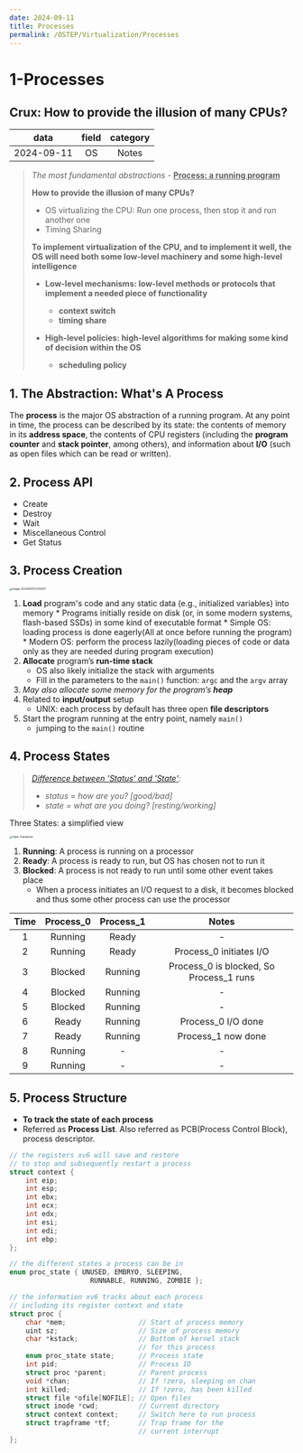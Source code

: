 ```yaml
---
date: 2024-09-11
title: Processes
permalink: /OSTEP/Virtualization/Processes
---
```


# 1-Processes

## **Crux: How to provide the illusion of many CPUs?** 

|    data    | field | category |
| :--: | :--: | :--: |
|2024-09-11 | OS | Notes |

>  *The most fundamental abstractions* - **<u>Process: a running program</u>**
>
>   **How to provide the illusion of many CPUs?** 
>  
>   * 	OS virtualizing the CPU: Run one process, then stop it and run another one
>   * 	Timing Sharing
>
>   **To implement virtualization of the CPU, and to implement it well, the OS will need both some low-level machinery and some high-level intelligence**
> 
>   *  	**Low-level mechanisms: low-level methods or protocols that implement a needed piece of functionality**
>       *  	**context switch**
>       *  	**timing share**
>       
>   *  	**High-level policies: high-level algorithms for making some kind of decision within the OS**
>       * 	**scheduling policy**

## 1. The Abstraction: What's A Process

The **process** is the major OS abstraction of a running program. At any point in time, the process can be described by its state: the contents of memory in its **address space**, the contents of CPU registers (including the **program counter** and **stack pointer**, among others), and information about **I/O** (such as open files which can be read or written).

## 2. Process API

*   Create
*   Destroy
*   Wait
*   Miscellaneous Control
*   Get Status

## 3. Process Creation

<img src="https://github.com/rouge3877/ImageHosting/image-20240911173700071.png" alt="image-20240911173700071" style="zoom:33%;" />

1.    **Load** program's code and any static data (e.g., initialized variables) into memory
     *   Programs initially reside on disk (or, in some modern systems, flash-based SSDs) in some kind of executable format
     *   Simple OS: loading process is done eagerly(All at once before running the program)
     *   Modern OS: perform the process lazily(loading pieces of code or data only as they are needed during program execution)
2.   **Allocate** program’s **run-time stack**
     *   OS also likely initialize the stack with arguments
     *   Fill in the parameters to the `main()` function: `argc` and the `argv` array
3.    *May also allocate some memory for the program’s **heap***
4.   Related to **input/output** setup
     *   UNIX: each process by default has three open **file descriptors**
5.    Start the program running at the entry point, namely `main()`
      *   jumping to the `main()` routine

## 4. Process States

>   *[Difference between 'Status' and 'State'](https://stackoverflow.com/a/11229919/23018082):*
>
>   *   *status = how are you? [good/bad]*
>   *   *state = what are you doing? [resting/working]*

Three States: a simplified view

<img src="https://github.com/rouge3877/ImageHosting/image-20240911175029604.png" alt="State Transitions" style="zoom:33%;" />

1.   **Running**: A process is running on a processor
2.   **Ready**: A process is ready to run, but OS has chosen not to run it
3.   **Blocked**: A process is not ready to run until some other event takes place
     *   When a process initiates an I/O request to a disk, it becomes blocked and thus some other process can use the processor

| Time | Process_0 | Process_1 |                  Notes                  |
| :--: | :-------: | :-------: | :-------------------------------------: |
|  1   |  Running  |   Ready   |                    -                    |
|  2   |  Running  |   Ready   |         Process_0 initiates I/O         |
|  3   |  Blocked  |  Running  | Process_0 is blocked, So Process_1 runs |
|  4   |  Blocked  |  Running  |                    -                    |
|  5   |  Blocked  |  Running  |                    -                    |
|  6   |   Ready   |  Running  |           Process_0 I/O done            |
|  7   |   Ready   |  Running  |           Process_1 now done            |
|  8   |  Running  |     -     |                    -                    |
|  9   |  Running  |     -     |                    -                    |

## 5. Process Structure

*   **To track the state of each process**
*   Referred as **Process List**. Also referred as PCB(Process Control Block), process descriptor.

``` C
// the registers xv6 will save and restore
// to stop and subsequently restart a process
struct context {
    int eip;
    int esp;
    int ebx;
    int ecx;
    int edx;
    int esi;
    int edi;
    int ebp;
};

// the different states a process can be in
enum proc_state { UNUSED, EMBRYO, SLEEPING,
					RUNNABLE, RUNNING, ZOMBIE };

// the information xv6 tracks about each process
// including its register context and state
struct proc {
    char *mem; 					// Start of process memory
    uint sz; 					// Size of process memory
    char *kstack; 				// Bottom of kernel stack
    							// for this process
    enum proc_state state; 		// Process state
    int pid; 					// Process ID
    struct proc *parent; 		// Parent process
    void *chan; 				// If !zero, sleeping on chan
    int killed; 				// If !zero, has been killed
    struct file *ofile[NOFILE]; // Open files
    struct inode *cwd; 			// Current directory
    struct context context; 	// Switch here to run process
    struct trapframe *tf;		// Trap frame for the
    							// current interrupt
};
```



